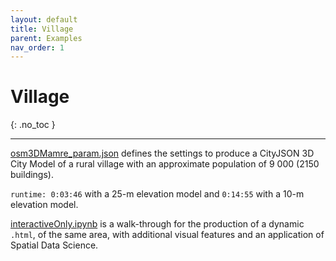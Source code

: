 ```yaml
---
layout: default
title: Village
parent: Examples
nav_order: 1
---
```


# Village
{: .no_toc }

---

[osm3DMamre_param.json](https://github.com/AdrianKriger/geo3D/blob/main/village/osm3DMamre_param.json) defines the settings to produce a CityJSON 3D City Model of a rural village with an approximate population of 9 000 (2150 buildings). 

`runtime: 0:03:46` with a 25-m elevation model and `0:14:55` with a 10-m elevation model.

[interactiveOnly.ipynb](https://github.com/AdrianKriger/geo3D/blob/main/village/interactiveOnly.ipynb) is a walk-through for the production of a dynamic `.html`, of the same area, with additional visual features and an application of Spatial Data Science.

